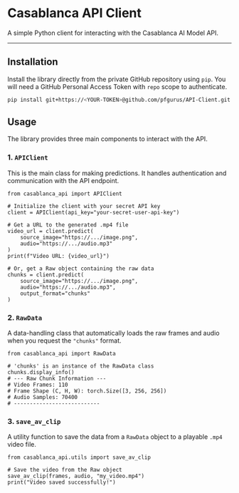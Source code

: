 # Casablanca API Client

A simple Python client for interacting with the Casablanca AI Model API.

---

## Installation

Install the library directly from the private GitHub repository using `pip`. You will need a GitHub Personal Access Token with `repo` scope to authenticate.

```bash
pip install git+https://<YOUR-TOKEN>@github.com/pfgurus/API-Client.git
````

## Usage

The library provides three main components to interact with the API.

### 1. `APIClient`

This is the main class for making predictions. It handles authentication and communication with the API endpoint.

```
from casablanca_api import APIClient

# Initialize the client with your secret API key
client = APIClient(api_key="your-secret-user-api-key")

# Get a URL to the generated .mp4 file
video_url = client.predict(
    source_image="https://.../image.png",
    audio="https://.../audio.mp3"
)
print(f"Video URL: {video_url}")

# Or, get a Raw object containing the raw data
chunks = client.predict(
    source_image="https://.../image.png",
    audio="https://.../audio.mp3",
    output_format="chunks"
)
```

### 2. `RawData`

A data-handling class that automatically loads the raw frames and audio when you request the `"chunks"` format.

```
from casablanca_api import RawData

# 'chunks' is an instance of the RawData class
chunks.display_info()
# --- Raw Chunk Information ---
# Video Frames: 110
# Frame Shape (C, H, W): torch.Size([3, 256, 256])
# Audio Samples: 70400
# ---------------------------
```

### 3. `save_av_clip`

A utility function to save the data from a `RawData` object to a playable `.mp4` video file.

```
from casablanca_api.utils import save_av_clip

# Save the video from the Raw object
save_av_clip(frames, audio, "my_video.mp4")
print("Video saved successfully!")
```
